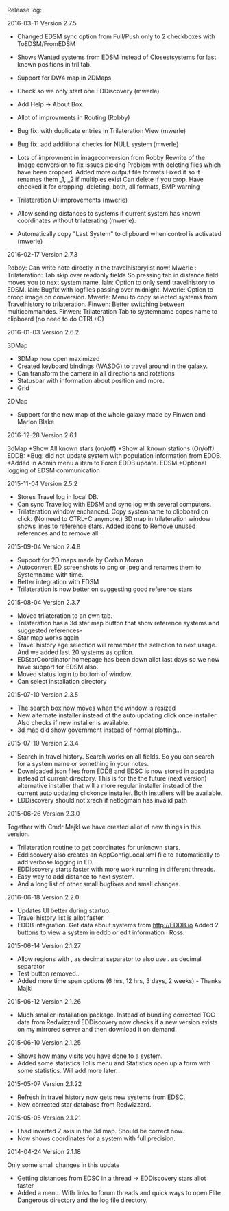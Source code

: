 Release log: 

2016-03-11  Version 2.7.5

* Changed EDSM sync option from Full/Push only to 2 checkboxes with ToEDSM/FromEDSM
* Shows Wanted systems from EDSM instead of Closestsystems for last known positions in tril tab.
* Support for DW4 map in 2DMaps
* Check so we only start one EDDiscovery (mwerle).
* Add Help -> About Box.
* Allot of improvments in Routing (Robby)
* Bug fix: with duplicate entries in Trilateration View (mwerle)
* Bug fix:  add additional checks for NULL system (mwerle)

* Lots of improvment in imageconversion from Robby 
    Rewrite of the Image conversion to fix issues picking
    Problem with deleting files which have been cropped.
    Added more output file formats
    Fixed it so it renames them _1, _2 if multiples exist
    Can delete if you crop.
    Have checked it for cropping, deleting, both, all formats, BMP warning

* Trilateration UI improvements (mwerle)
* Allow sending distances to systems if current system has known coordinates without trilaterating (mwerle).
* Automatically copy "Last System" to clipboard when control is activated (mwerle)




2016-02-17 Version 2.7.3 

Robby: Can write note directly in the travelhistorylist now!
Mwerle : Trilateration: Tab skip over readonly fields So pressing tab in distance field moves you to next system name.
Iain: Option to only send travelhistory to EDSM.
Iain: Bugfix with logfiles passing over midnight.
Mwerle: Option to croop image on conversion. 
Mwerle: Menu to copy selected systems from Travelhistory to trilateration.
Finwen: Better switching between multicommandes.
Finwen: Trilateration Tab to systemname copes name to clipboard (no need to do CTRL+C)


2016-01-03 Version 2.6.2

3DMap 
* 3DMap now open maximized
* Created keyboard bindings (WASDG) to travel around in the galaxy.
* Can transform the camera in all directions and rotations
* Statusbar with information about position and more.
* Grid

2DMap
* Support for the new map of the whole galaxy made by Finwen and Marlon Blake


2016-12-28 Version 2.6.1

3dMap
*Show All known stars (on/off)
*Show all known stations (On/off)
EDDB:
*Bug: did not update system with population information from EDDB.
*Added in Admin menu a item to Force EDDB update.
EDSM
*Optional logging of EDSM communication


2015-11-04 Version 2.5.2
* Stores Travel log in local DB. 
* Can sync Travellog with EDSM and sync log with several computers. 
* Trilateration window enchanced. Copy systemname to clipboard on click. (No need to CTRL+C anymore.)
3D map in trilateration window shows lines to reference stars. 
Added icons to Remove unused references and to remove all. 


2015-09-04 Version 2.4.8
* Support for 2D maps made by Corbin Moran
* Autoconvert ED screenshots to png or jpeg and renames them to Systemname with time. 
* Better integration with EDSM
* Trilateration is now better on suggesting good reference stars



2015-08-04 Version 2.3.7

* Moved trilateration to an own tab. 
* Trilateration has a 3d star map button that show reference systems and suggested references- 
* Star map works again
* Travel history age selection will remember the selection to next usage. And we added last 20 systems as option. 
* EDStarCoordinator homepage has been down allot last days so we now have support for EDSM also. 
* Moved status login to bottom of window.
* Can select installation directory


2015-07-10 Version 2.3.5

* The search box now moves when the window is resized
* New alternate installer instead of the auto updating click once installer. Also checks if new installer is available. 
* 3d map did show government instead of normal plotting...


2015-07-10 Version 2.3.4

* Search in travel history. Search works on all fields. So you can search for a system name or something in your notes. 
* Downloaded json files from EDDB and EDSC is now stored in appdata instead of current directory. This is for the the future (next version) alternative installer that will a more regular installer instead of the current auto updating clickonce installer. Both installers will be available. 
* EDDiscovery should not xrach if netlogmain has invalid path

2015-06-26 Version 2.3.0 

Together with Cmdr Majkl we have created allot of new things in this version. 

* Trilateration routine to get coordinates for unknown stars. 
* Eddiscovery also creates an AppConfigLocal.xml file to automatically to add verbose logging in ED. 
* EDDiscovery starts faster with more work running in different threads. 
* Easy way to add distance to next system. 
* And a long list of other small bugfixes and small changes.






2016-06-18 Version 2.2.0

* Updates UI better during startuo.
* Travel history list is allot faster.
* EDDB integration. Get data about systems from http://EDDB.io Added 2 buttons to view a system in eddb or edit information i Ross.


2015-06-14 Version 2.1.27

* Allow regions with , as decimal separator to also use . as decimal separator
* Test button removed.. 
* Added more time span options (6 hrs, 12 hrs, 3 days, 2 weeks) - Thanks Majkl

2015-06-12 Version 2.1.26

* Much smaller installation package. Instead of bundling corrected TGC data from Redwizzard EDDiscovery now checks if a new version exists on my mirrored server and then download it on demand. 



2015-06-10 Version 2.1.25
* Shows how many visits you have done to a system. 
* Added some statistics Tolls menu and Statistics open up a form with some statistics. Will add more later.



2015-05-07 Version 2.1.22

* Refresh in travel history now gets new systems from EDSC.
* New corrected star database from Redwizzard.

2015-05-05 Version 2.1.21

* I had inverted Z axis in the 3d map. Should be correct now.
* Now shows coordinates for a system with full precision. 



2014-04-24 Version 2.1.18

Only some small changes in this update

* Getting distances from EDSC in a thread -> EDDiscovery stars allot faster
* Added a menu. With links to forum threads and quick ways to open Elite Dangerous directory and the log file directory.
